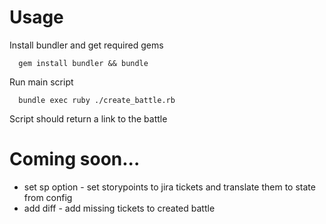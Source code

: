 # Usage
Install bundler and get required gems
```
  gem install bundler && bundle
```

Run main script
```
  bundle exec ruby ./create_battle.rb
```

Script should return a link to the battle

# Coming soon...
* set sp option - set storypoints to jira tickets and translate them to state from config
* add diff - add missing tickets to created battle
